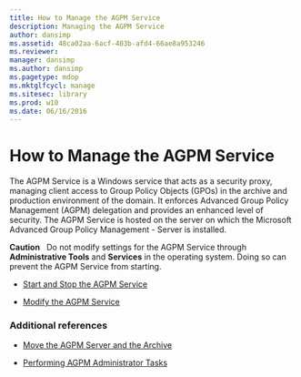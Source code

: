 ```yaml
---
title: How to Manage the AGPM Service
description: Managing the AGPM Service
author: dansimp
ms.assetid: 48ca02aa-6acf-403b-afd4-66ae8a953246
ms.reviewer: 
manager: dansimp
ms.author: dansimp
ms.pagetype: mdop
ms.mktglfcycl: manage
ms.sitesec: library
ms.prod: w10
ms.date: 06/16/2016
---
```



# How to Manage the AGPM Service


The AGPM Service is a Windows service that acts as a security proxy, managing client access to Group Policy Objects (GPOs) in the archive and production environment of the domain. It enforces Advanced Group Policy Management (AGPM) delegation and provides an enhanced level of security. The AGPM Service is hosted on the server on which the Microsoft Advanced Group Policy Management - Server is installed.

**Caution**  
Do not modify settings for the AGPM Service through **Administrative Tools** and **Services** in the operating system. Doing so can prevent the AGPM Service from starting.

 

-   [Start and Stop the AGPM Service](start-and-stop-the-agpm-service-agpm40.md)

-   [Modify the AGPM Service](modify-the-agpm-service-agpm40.md)

### Additional references

-   [Move the AGPM Server and the Archive](move-the-agpm-server-and-the-archive-agpm40.md)

-   [Performing AGPM Administrator Tasks](performing-agpm-administrator-tasks-agpm40.md)

 

 





